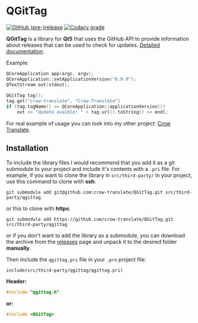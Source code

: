 # QGitTag

[![GitHub (pre-)release](https://img.shields.io/github/release/crow-translate/QGitTag/all.svg)](https://github.com/crow-translate/QGitTag/releases)
[![Codacy grade](https://img.shields.io/codacy/grade/7f0c4a716e5c48a4a02f0063af77c025.svg)](https://app.codacy.com/project/crow-translate/QGitTag/dashboard)

**QGitTag** is a library for **Qt5** that uses the GitHub API to provide information about releases that can be used to check for updates. [Detailed documentation](docs/QGitTag.md "Class documentation").

Example:

```cpp
QCoreApplication app(argc, argv);
QCoreApplication::setApplicationVersion("0.9.0");
QTextStream out(stdout);
    
QGitTag tag();
tag.get("crow-translate", "Crow-Translate")
if (tag.tagName() >= QCoreApplication::applicationVersion())
    out << "Update avaible: " + tag.url().toString() << endl;
```

For real example of usage you can look into my other project: [Crow Translate](https://github.com/crow-translate/CrowTranslate "A simple and lightweight translator that allows to translate and say the selected text using the Google Translate API").

## Installation

To include the library files I would recommend that you add it as a git submodule to your project and include it's contents with a `.pri` file. For example, if you want to clone the library in `src/third-party/` in your project, use this command to clone with **ssh**:

`git submodule add git@github.com:crow-translate/QGitTag.git src/third-party/qgittag`

or this to clone with **https**:

`git submodule add https://github.com/crow-translate/QGitTag.git src/third-party/qgittag`

or if you don't want to add the library as a submodule, you can download the archive from the [releases](https://github.com/crow-translate/QGitTag/releases) page and unpack it to the desired folder **manually**.

Then include the `qgittag.pri` file in your `.pro` project file:

`include(src/third-party/qgittag/qgittag.pri)`

**Header:**

```cpp
#include "qgittag.h"
```

**or:**

```cpp
#include <QGitTag>
```
